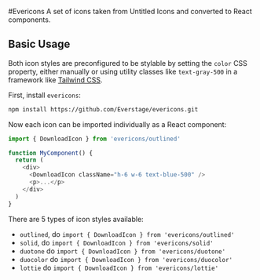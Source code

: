 #Evericons
A set of icons taken from Untitled Icons and converted to React components.

## Basic Usage

Both icon styles are preconfigured to be stylable by setting the `color` CSS property, either manually or using utility classes like `text-gray-500` in a framework like [Tailwind CSS](https://tailwindcss.com).

First, install `evericons`:

```sh
npm install https://github.com/Everstage/evericons.git
```

Now each icon can be imported individually as a React component:

```js
import { DownloadIcon } from 'evericons/outlined'

function MyComponent() {
  return (
    <div>
      <DownloadIcon className="h-6 w-6 text-blue-500" />
      <p>...</p>
    </div>
  )
}
```
There are 5 types of icon styles available:
- `outlined`, do `import { DownloadIcon } from 'evericons/outlined'`
- `solid`, do `import { DownloadIcon } from 'evericons/solid'`
- `duotone` do `import { DownloadIcon } from 'evericons/duotone'`
- `duocolor` do `import { DownloadIcon } from 'evericons/duocolor'`
- `lottie` do `import { DownloadIcon } from 'evericons/lottie'`
